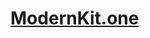 # <a href="https://modernkit.one/?utm_source=github.com&utm_medium=referral&utm_content=github-profile-link" target="_blank">ModernKit.one</a>
